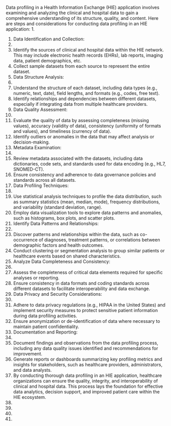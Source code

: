 Data profiling in a Health Information Exchange (HIE) application involves examining and analyzing the clinical and hospital data to gain a comprehensive understanding of its structure, quality, and content. Here are steps and considerations for conducting data profiling in an HIE application:
1.  
1.  Data Identification and Collection:
1.  
1.  Identify the sources of clinical and hospital data within the HIE network. This may include electronic health records (EHRs), lab reports, imaging data, patient demographics, etc.
1.  Collect sample datasets from each source to represent the entire dataset.
1.  Data Structure Analysis:
1.  
1.  Understand the structure of each dataset, including data types (e.g., numeric, text, date), field lengths, and formats (e.g., codes, free text).
1.  Identify relationships and dependencies between different datasets, especially if integrating data from multiple healthcare providers.
1.  Data Quality Assessment:
1.  
1.  Evaluate the quality of data by assessing completeness (missing values), accuracy (validity of data), consistency (uniformity of formats and values), and timeliness (currency of data).
1.  Identify outliers or anomalies in the data that may affect analysis or decision-making.
1.  Metadata Examination:
1.  
1.  Review metadata associated with the datasets, including data dictionaries, code sets, and standards used for data encoding (e.g., HL7, SNOMED-CT).
1.  Ensure consistency and adherence to data governance policies and standards across all datasets.
1.  Data Profiling Techniques:
1.  
1.  Use statistical analysis techniques to profile the data distribution, such as summary statistics (mean, median, mode), frequency distributions, and variability (standard deviation, range).
1.  Employ data visualization tools to explore data patterns and anomalies, such as histograms, box plots, and scatter plots.
1.  Identify Data Patterns and Relationships:
1.  
1.  Discover patterns and relationships within the data, such as co-occurrence of diagnoses, treatment patterns, or correlations between demographic factors and health outcomes.
1.  Conduct clustering or segmentation analysis to group similar patients or healthcare events based on shared characteristics.
1.  Analyze Data Completeness and Consistency:
1.  
1.  Assess the completeness of critical data elements required for specific analyses or reporting.
1.  Ensure consistency in data formats and coding standards across different datasets to facilitate interoperability and data exchange.
1.  Data Privacy and Security Considerations:
1.  
1.  Adhere to data privacy regulations (e.g., HIPAA in the United States) and implement security measures to protect sensitive patient information during data profiling activities.
1.  Ensure anonymization or de-identification of data where necessary to maintain patient confidentiality.
1.  Documentation and Reporting:
1.  
1.  Document findings and observations from the data profiling process, including any data quality issues identified and recommendations for improvement.
1.  Generate reports or dashboards summarizing key profiling metrics and insights for stakeholders, such as healthcare providers, administrators, and data analysts.
1.  By conducting thorough data profiling in an HIE application, healthcare organizations can ensure the quality, integrity, and interoperability of clinical and hospital data. This process lays the foundation for effective data analytics, decision support, and improved patient care within the HIE ecosystem.
1.  
1.  
1.  
1.  